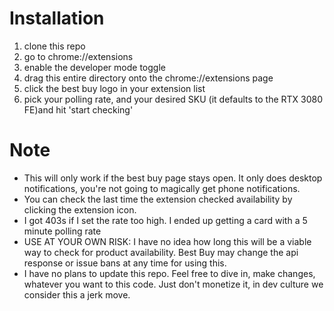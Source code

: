 # Installation

1. clone this repo
2. go to chrome://extensions
3. enable the developer mode toggle
4. drag this entire directory onto the chrome://extensions page
5. click the best buy logo in your extension list
6. pick your polling rate, and your desired SKU (it defaults to the RTX 3080 FE)and hit 'start checking'

# Note

- This will only work if the best buy page stays open. It only does desktop notifications, you're not going to magically get phone notifications.
- You can check the last time the extension checked availability by clicking the extension icon.
- I got 403s if I set the rate too high. I ended up getting a card with a 5 minute polling rate
- USE AT YOUR OWN RISK: I have no idea how long this will be a viable way to check for product availability. Best Buy may change the api response or issue bans at any time for using this.
- I have no plans to update this repo. Feel free to dive in, make changes, whatever you want to this code. Just don't monetize it, in dev culture we consider this a jerk move.
